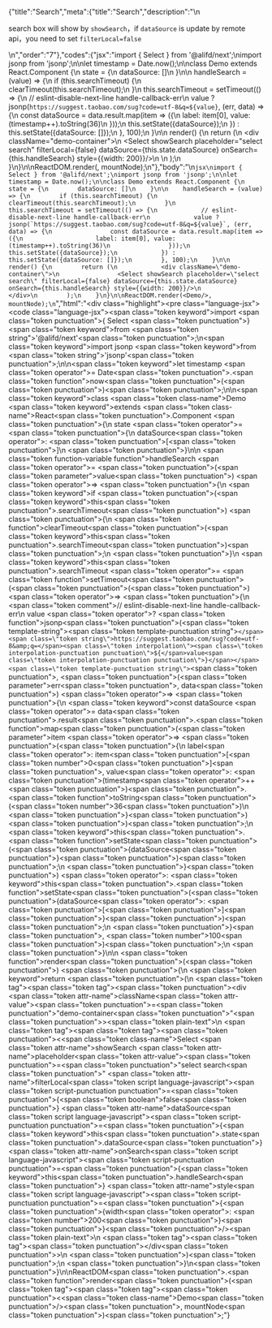 {"title":"Search","meta":{"title":"Search","description":"\n<p>search box will show by <code>showSearch</code>，if <code>dataSource</code> is update by remote api，you need to set <code>filterLocal=false</code></p>\n","order":"7"},"codes":{"jsx":"import { Select } from '@alifd/next';\nimport jsonp from 'jsonp';\n\nlet timestamp = Date.now();\n\nclass Demo extends React.Component {\n    state = {\n        dataSource: []\n    }\n\n    handleSearch = (value) => {\n        if (this.searchTimeout) {\n            clearTimeout(this.searchTimeout);\n        }\n        this.searchTimeout = setTimeout(() => {\n            // eslint-disable-next-line handle-callback-err\n            value ? jsonp(`https://suggest.taobao.com/sug?code=utf-8&q=${value}`, (err, data) => {\n                const dataSource = data.result.map(item => ({\n                    label: item[0], value: (timestamp++).toString(36)\n                }));\n                this.setState({dataSource});\n            }) : this.setState({dataSource: []});\n        }, 100);\n    }\n\n    render() {\n        return (\n            <div className=\"demo-container\">\n                <Select showSearch placeholder=\"select search\" filterLocal={false} dataSource={this.state.dataSource} onSearch={this.handleSearch} style={{width: 200}}/>\n            </div>\n        );\n    }\n}\n\nReactDOM.render(<Demo/>, mountNode);\n"},"body":"\n````jsx\nimport { Select } from '@alifd/next';\nimport jsonp from 'jsonp';\n\nlet timestamp = Date.now();\n\nclass Demo extends React.Component {\n    state = {\n        dataSource: []\n    }\n\n    handleSearch = (value) => {\n        if (this.searchTimeout) {\n            clearTimeout(this.searchTimeout);\n        }\n        this.searchTimeout = setTimeout(() => {\n            // eslint-disable-next-line handle-callback-err\n            value ? jsonp(`https://suggest.taobao.com/sug?code=utf-8&q=${value}`, (err, data) => {\n                const dataSource = data.result.map(item => ({\n                    label: item[0], value: (timestamp++).toString(36)\n                }));\n                this.setState({dataSource});\n            }) : this.setState({dataSource: []});\n        }, 100);\n    }\n\n    render() {\n        return (\n            <div className=\"demo-container\">\n                <Select showSearch placeholder=\"select search\" filterLocal={false} dataSource={this.state.dataSource} onSearch={this.handleSearch} style={{width: 200}}/>\n            </div>\n        );\n    }\n}\n\nReactDOM.render(<Demo/>, mountNode);\n````","html":"<script>(function(){'use strict';\n\nvar _createClass = function () { function defineProperties(target, props) { for (var i = 0; i < props.length; i++) { var descriptor = props[i]; descriptor.enumerable = descriptor.enumerable || false; descriptor.configurable = true; if (\"value\" in descriptor) descriptor.writable = true; Object.defineProperty(target, descriptor.key, descriptor); } } return function (Constructor, protoProps, staticProps) { if (protoProps) defineProperties(Constructor.prototype, protoProps); if (staticProps) defineProperties(Constructor, staticProps); return Constructor; }; }();\n\nvar _next = require('@alifd/next');\n\nvar _jsonp = require('jsonp');\n\nvar _jsonp2 = _interopRequireDefault(_jsonp);\n\nfunction _interopRequireDefault(obj) { return obj && obj.__esModule ? obj : { default: obj }; }\n\nfunction _classCallCheck(instance, Constructor) { if (!(instance instanceof Constructor)) { throw new TypeError(\"Cannot call a class as a function\"); } }\n\nfunction _possibleConstructorReturn(self, call) { if (!self) { throw new ReferenceError(\"this hasn't been initialised - super() hasn't been called\"); } return call && (typeof call === \"object\" || typeof call === \"function\") ? call : self; }\n\nfunction _inherits(subClass, superClass) { if (typeof superClass !== \"function\" && superClass !== null) { throw new TypeError(\"Super expression must either be null or a function, not \" + typeof superClass); } subClass.prototype = Object.create(superClass && superClass.prototype, { constructor: { value: subClass, enumerable: false, writable: true, configurable: true } }); if (superClass) Object.setPrototypeOf ? Object.setPrototypeOf(subClass, superClass) : subClass.__proto__ = superClass; }\n\nvar timestamp = Date.now();\n\nvar Demo = function (_React$Component) {\n    _inherits(Demo, _React$Component);\n\n    function Demo() {\n        var _ref;\n\n        var _temp, _this, _ret;\n\n        _classCallCheck(this, Demo);\n\n        for (var _len = arguments.length, args = Array(_len), _key = 0; _key < _len; _key++) {\n            args[_key] = arguments[_key];\n        }\n\n        return _ret = (_temp = (_this = _possibleConstructorReturn(this, (_ref = Demo.__proto__ || Object.getPrototypeOf(Demo)).call.apply(_ref, [this].concat(args))), _this), _this.state = {\n            dataSource: []\n        }, _this.handleSearch = function (value) {\n            if (_this.searchTimeout) {\n                clearTimeout(_this.searchTimeout);\n            }\n            _this.searchTimeout = setTimeout(function () {\n                // eslint-disable-next-line handle-callback-err\n                value ? (0, _jsonp2.default)('https://suggest.taobao.com/sug?code=utf-8&q=' + value, function (err, data) {\n                    var dataSource = data.result.map(function (item) {\n                        return {\n                            label: item[0], value: (timestamp++).toString(36)\n                        };\n                    });\n                    _this.setState({ dataSource: dataSource });\n                }) : _this.setState({ dataSource: [] });\n            }, 100);\n        }, _temp), _possibleConstructorReturn(_this, _ret);\n    }\n\n    _createClass(Demo, [{\n        key: 'render',\n        value: function render() {\n            return React.createElement(\n                'div',\n                { className: 'demo-container' },\n                React.createElement(_next.Select, { showSearch: true, placeholder: 'select search', filterLocal: false, dataSource: this.state.dataSource, onSearch: this.handleSearch, style: { width: 200 } })\n            );\n        }\n    }]);\n\n    return Demo;\n}(React.Component);\n\nReactDOM.render(React.createElement(Demo, null), mountNode);})()</script><div class=\"highlight\"><pre class=\"language-jsx\"><code class=\"language-jsx\"><span class=\"token keyword\">import</span> <span class=\"token punctuation\">{</span> Select <span class=\"token punctuation\">}</span> <span class=\"token keyword\">from</span> <span class=\"token string\">'@alifd/next'</span><span class=\"token punctuation\">;</span>\n<span class=\"token keyword\">import</span> jsonp <span class=\"token keyword\">from</span> <span class=\"token string\">'jsonp'</span><span class=\"token punctuation\">;</span>\n\n<span class=\"token keyword\">let</span> timestamp <span class=\"token operator\">=</span> Date<span class=\"token punctuation\">.</span><span class=\"token function\">now</span><span class=\"token punctuation\">(</span><span class=\"token punctuation\">)</span><span class=\"token punctuation\">;</span>\n\n<span class=\"token keyword\">class</span> <span class=\"token class-name\">Demo</span> <span class=\"token keyword\">extends</span> <span class=\"token class-name\">React<span class=\"token punctuation\">.</span>Component</span> <span class=\"token punctuation\">{</span>\n    state <span class=\"token operator\">=</span> <span class=\"token punctuation\">{</span>\n        dataSource<span class=\"token operator\">:</span> <span class=\"token punctuation\">[</span><span class=\"token punctuation\">]</span>\n    <span class=\"token punctuation\">}</span>\n\n    <span class=\"token function-variable function\">handleSearch</span> <span class=\"token operator\">=</span> <span class=\"token punctuation\">(</span><span class=\"token parameter\">value</span><span class=\"token punctuation\">)</span> <span class=\"token operator\">=></span> <span class=\"token punctuation\">{</span>\n        <span class=\"token keyword\">if</span> <span class=\"token punctuation\">(</span><span class=\"token keyword\">this</span><span class=\"token punctuation\">.</span>searchTimeout<span class=\"token punctuation\">)</span> <span class=\"token punctuation\">{</span>\n            <span class=\"token function\">clearTimeout</span><span class=\"token punctuation\">(</span><span class=\"token keyword\">this</span><span class=\"token punctuation\">.</span>searchTimeout<span class=\"token punctuation\">)</span><span class=\"token punctuation\">;</span>\n        <span class=\"token punctuation\">}</span>\n        <span class=\"token keyword\">this</span><span class=\"token punctuation\">.</span>searchTimeout <span class=\"token operator\">=</span> <span class=\"token function\">setTimeout</span><span class=\"token punctuation\">(</span><span class=\"token punctuation\">(</span><span class=\"token punctuation\">)</span> <span class=\"token operator\">=></span> <span class=\"token punctuation\">{</span>\n            <span class=\"token comment\">// eslint-disable-next-line handle-callback-err</span>\n            value <span class=\"token operator\">?</span> <span class=\"token function\">jsonp</span><span class=\"token punctuation\">(</span><span class=\"token template-string\"><span class=\"token template-punctuation string\">`</span><span class=\"token string\">https://suggest.taobao.com/sug?code=utf-8&amp;q=</span><span class=\"token interpolation\"><span class=\"token interpolation-punctuation punctuation\">${</span>value<span class=\"token interpolation-punctuation punctuation\">}</span></span><span class=\"token template-punctuation string\">`</span></span><span class=\"token punctuation\">,</span> <span class=\"token punctuation\">(</span><span class=\"token parameter\">err<span class=\"token punctuation\">,</span> data</span><span class=\"token punctuation\">)</span> <span class=\"token operator\">=></span> <span class=\"token punctuation\">{</span>\n                <span class=\"token keyword\">const</span> dataSource <span class=\"token operator\">=</span> data<span class=\"token punctuation\">.</span>result<span class=\"token punctuation\">.</span><span class=\"token function\">map</span><span class=\"token punctuation\">(</span><span class=\"token parameter\">item</span> <span class=\"token operator\">=></span> <span class=\"token punctuation\">(</span><span class=\"token punctuation\">{</span>\n                    label<span class=\"token operator\">:</span> item<span class=\"token punctuation\">[</span><span class=\"token number\">0</span><span class=\"token punctuation\">]</span><span class=\"token punctuation\">,</span> value<span class=\"token operator\">:</span> <span class=\"token punctuation\">(</span>timestamp<span class=\"token operator\">++</span><span class=\"token punctuation\">)</span><span class=\"token punctuation\">.</span><span class=\"token function\">toString</span><span class=\"token punctuation\">(</span><span class=\"token number\">36</span><span class=\"token punctuation\">)</span>\n                <span class=\"token punctuation\">}</span><span class=\"token punctuation\">)</span><span class=\"token punctuation\">)</span><span class=\"token punctuation\">;</span>\n                <span class=\"token keyword\">this</span><span class=\"token punctuation\">.</span><span class=\"token function\">setState</span><span class=\"token punctuation\">(</span><span class=\"token punctuation\">{</span>dataSource<span class=\"token punctuation\">}</span><span class=\"token punctuation\">)</span><span class=\"token punctuation\">;</span>\n            <span class=\"token punctuation\">}</span><span class=\"token punctuation\">)</span> <span class=\"token operator\">:</span> <span class=\"token keyword\">this</span><span class=\"token punctuation\">.</span><span class=\"token function\">setState</span><span class=\"token punctuation\">(</span><span class=\"token punctuation\">{</span>dataSource<span class=\"token operator\">:</span> <span class=\"token punctuation\">[</span><span class=\"token punctuation\">]</span><span class=\"token punctuation\">}</span><span class=\"token punctuation\">)</span><span class=\"token punctuation\">;</span>\n        <span class=\"token punctuation\">}</span><span class=\"token punctuation\">,</span> <span class=\"token number\">100</span><span class=\"token punctuation\">)</span><span class=\"token punctuation\">;</span>\n    <span class=\"token punctuation\">}</span>\n\n    <span class=\"token function\">render</span><span class=\"token punctuation\">(</span><span class=\"token punctuation\">)</span> <span class=\"token punctuation\">{</span>\n        <span class=\"token keyword\">return</span> <span class=\"token punctuation\">(</span>\n            <span class=\"token tag\"><span class=\"token tag\"><span class=\"token punctuation\">&lt;</span>div</span> <span class=\"token attr-name\">className</span><span class=\"token attr-value\"><span class=\"token punctuation\">=</span><span class=\"token punctuation\">\"</span>demo-container<span class=\"token punctuation\">\"</span></span><span class=\"token punctuation\">></span></span><span class=\"token plain-text\">\n                </span><span class=\"token tag\"><span class=\"token tag\"><span class=\"token punctuation\">&lt;</span><span class=\"token class-name\">Select</span></span> <span class=\"token attr-name\">showSearch</span> <span class=\"token attr-name\">placeholder</span><span class=\"token attr-value\"><span class=\"token punctuation\">=</span><span class=\"token punctuation\">\"</span>select search<span class=\"token punctuation\">\"</span></span> <span class=\"token attr-name\">filterLocal</span><span class=\"token script language-javascript\"><span class=\"token script-punctuation punctuation\">=</span><span class=\"token punctuation\">{</span><span class=\"token boolean\">false</span><span class=\"token punctuation\">}</span></span> <span class=\"token attr-name\">dataSource</span><span class=\"token script language-javascript\"><span class=\"token script-punctuation punctuation\">=</span><span class=\"token punctuation\">{</span><span class=\"token keyword\">this</span><span class=\"token punctuation\">.</span>state<span class=\"token punctuation\">.</span>dataSource<span class=\"token punctuation\">}</span></span> <span class=\"token attr-name\">onSearch</span><span class=\"token script language-javascript\"><span class=\"token script-punctuation punctuation\">=</span><span class=\"token punctuation\">{</span><span class=\"token keyword\">this</span><span class=\"token punctuation\">.</span>handleSearch<span class=\"token punctuation\">}</span></span> <span class=\"token attr-name\">style</span><span class=\"token script language-javascript\"><span class=\"token script-punctuation punctuation\">=</span><span class=\"token punctuation\">{</span><span class=\"token punctuation\">{</span>width<span class=\"token operator\">:</span> <span class=\"token number\">200</span><span class=\"token punctuation\">}</span><span class=\"token punctuation\">}</span></span><span class=\"token punctuation\">/></span></span><span class=\"token plain-text\">\n            </span><span class=\"token tag\"><span class=\"token tag\"><span class=\"token punctuation\">&lt;/</span>div</span><span class=\"token punctuation\">></span></span>\n        <span class=\"token punctuation\">)</span><span class=\"token punctuation\">;</span>\n    <span class=\"token punctuation\">}</span>\n<span class=\"token punctuation\">}</span>\n\nReactDOM<span class=\"token punctuation\">.</span><span class=\"token function\">render</span><span class=\"token punctuation\">(</span><span class=\"token tag\"><span class=\"token tag\"><span class=\"token punctuation\">&lt;</span><span class=\"token class-name\">Demo</span></span><span class=\"token punctuation\">/></span></span><span class=\"token punctuation\">,</span> mountNode<span class=\"token punctuation\">)</span><span class=\"token punctuation\">;</span></code></pre></div>"}